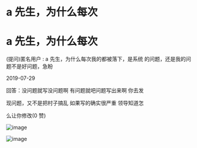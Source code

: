 # a 先生，为什么每次

# a 先生，为什么每次

(提问)匿名用户 : a 先生，为什么每次我的都被落下，是系统 的问题，还是我的问题不是好问题，急盼

2019-07-29

回答：没问题就写没问题啊 有问题就吧问题写出来啊 你去发

现问题，又不是把村子搞乱 如果写的确实很严重 领导知道怎

么让你修改(0 赞)

![image](img/Image_136.png)

![image](img/Image_137.png)